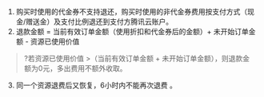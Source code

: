 1. 购买时使用的代金券不支持退还，购买时使用的非代金券费用按支付方式（现金/赠送金）及支付比例退还到支付方腾讯云账户。
2. 退款金额 = 当前有效订单金额（使用折扣和代金券后的金额）+ 未开始订单金额 - 资源已使用价值 
>?若资源已使用价值 >（当前有效订单金额 + 未开始订单金额），则退款金额为0元，多出费用不额外收取。
>
3. 同一个资源退费后又恢复，6小时内不能再次退费  。
